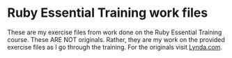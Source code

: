 # Ruby Essential Training work files
These are my exercise files from work done on the Ruby Essential Training course. These ARE NOT originals. Rather, they are my work on the provided exercise files as I go through the training. For the originals visit [Lynda.com](http://Lynda.com "Lynda.com").